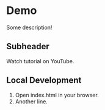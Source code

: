# Demo

Some description!

## Subheader

Watch tutorial on YouTube.

## Local Development

1. Open index.html in your browser.
2. Another line.
